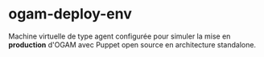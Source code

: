 # ogam-deploy-env
Machine virtuelle de type agent configurée pour simuler la mise en **production** d'OGAM avec Puppet open source en architecture standalone.
